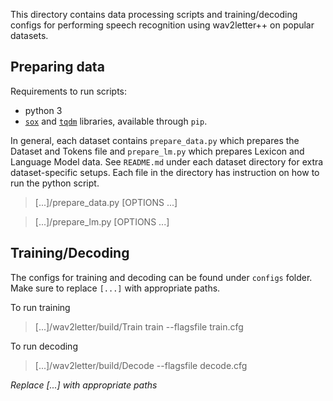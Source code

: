 This directory contains data processing scripts and training/decoding configs for
performing speech recognition using wav2letter++ on popular datasets.

## Preparing data

Requirements to run scripts:
- python 3
- [`sox`](https://pypi.org/project/sox/) and [`tqdm`](https://pypi.org/project/tqdm/) libraries, available through `pip`.

In general, each dataset contains `prepare_data.py` which prepares the Dataset and Tokens file and `prepare_lm.py` which prepares Lexicon and Language Model data. See `README.md` under each dataset directory for extra dataset-specific setups. Each file in the directory has instruction on how to run the python script.

> [...]/prepare_data.py [OPTIONS ...]

> [...]/prepare_lm.py [OPTIONS ...]

## Training/Decoding

The configs for training and decoding can be found under `configs` folder. Make sure to replace `[...]` with appropriate paths.

To run training
> [...]/wav2letter/build/Train train --flagsfile train.cfg

To run decoding
> [...]/wav2letter/build/Decode --flagsfile decode.cfg


*Replace [...] with appropriate paths*
